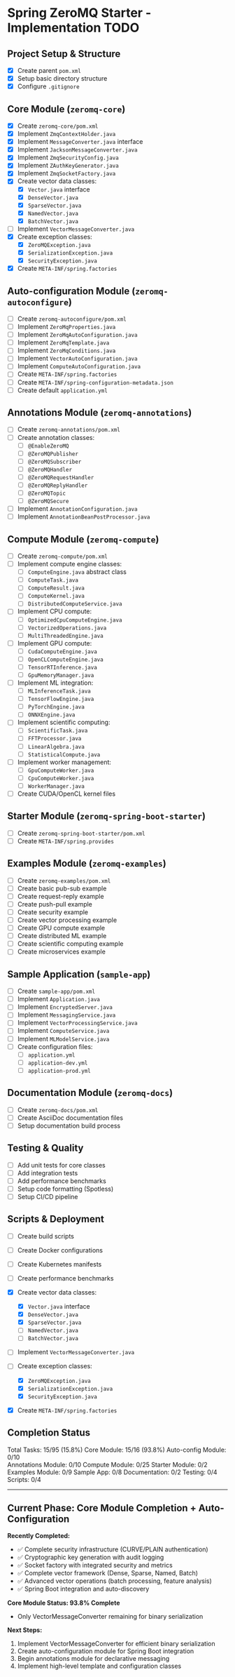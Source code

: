 # Spring ZeroMQ Starter - Implementation TODO

## Project Setup & Structure
- [x] Create parent `pom.xml`
- [x] Setup basic directory structure
- [x] Configure `.gitignore`

## Core Module (`zeromq-core`)
- [x] Create `zeromq-core/pom.xml`
- [x] Implement `ZmqContextHolder.java`
- [x] Implement `MessageConverter.java` interface
- [x] Implement `JacksonMessageConverter.java`
- [x] Implement `ZmqSecurityConfig.java`
- [x] Implement `ZAuthKeyGenerator.java`
- [x] Implement `ZmqSocketFactory.java`
- [x] Create vector data classes:
  - [x] `Vector.java` interface
  - [x] `DenseVector.java`
  - [x] `SparseVector.java`
  - [x] `NamedVector.java`
  - [x] `BatchVector.java`
- [ ] Implement `VectorMessageConverter.java`
- [x] Create exception classes:
  - [x] `ZeroMQException.java`
  - [x] `SerializationException.java`
  - [x] `SecurityException.java`
- [x] Create `META-INF/spring.factories`

## Auto-configuration Module (`zeromq-autoconfigure`)
- [ ] Create `zeromq-autoconfigure/pom.xml`
- [ ] Implement `ZeroMqProperties.java`
- [ ] Implement `ZeroMqAutoConfiguration.java`
- [ ] Implement `ZeroMqTemplate.java`
- [ ] Implement `ZeroMqConditions.java`
- [ ] Implement `VectorAutoConfiguration.java`
- [ ] Implement `ComputeAutoConfiguration.java`
- [ ] Create `META-INF/spring.factories`
- [ ] Create `META-INF/spring-configuration-metadata.json`
- [ ] Create default `application.yml`

## Annotations Module (`zeromq-annotations`)
- [ ] Create `zeromq-annotations/pom.xml`
- [ ] Create annotation classes:
  - [ ] `@EnableZeroMQ`
  - [ ] `@ZeroMQPublisher`
  - [ ] `@ZeroMQSubscriber`
  - [ ] `@ZeroMQHandler`
  - [ ] `@ZeroMQRequestHandler`
  - [ ] `@ZeroMQReplyHandler`
  - [ ] `@ZeroMQTopic`
  - [ ] `@ZeroMQSecure`
- [ ] Implement `AnnotationConfiguration.java`
- [ ] Implement `AnnotationBeanPostProcessor.java`

## Compute Module (`zeromq-compute`)
- [ ] Create `zeromq-compute/pom.xml`
- [ ] Implement compute engine classes:
  - [ ] `ComputeEngine.java` abstract class
  - [ ] `ComputeTask.java`
  - [ ] `ComputeResult.java`
  - [ ] `ComputeKernel.java`
  - [ ] `DistributedComputeService.java`
- [ ] Implement CPU compute:
  - [ ] `OptimizedCpuComputeEngine.java`
  - [ ] `VectorizedOperations.java`
  - [ ] `MultiThreadedEngine.java`
- [ ] Implement GPU compute:
  - [ ] `CudaComputeEngine.java`
  - [ ] `OpenCLComputeEngine.java`
  - [ ] `TensorRTInference.java`
  - [ ] `GpuMemoryManager.java`
- [ ] Implement ML integration:
  - [ ] `MLInferenceTask.java`
  - [ ] `TensorFlowEngine.java`
  - [ ] `PyTorchEngine.java`
  - [ ] `ONNXEngine.java`
- [ ] Implement scientific computing:
  - [ ] `ScientificTask.java`
  - [ ] `FFTProcessor.java`
  - [ ] `LinearAlgebra.java`
  - [ ] `StatisticalCompute.java`
- [ ] Implement worker management:
  - [ ] `GpuComputeWorker.java`
  - [ ] `CpuComputeWorker.java`
  - [ ] `WorkerManager.java`
- [ ] Create CUDA/OpenCL kernel files

## Starter Module (`zeromq-spring-boot-starter`)
- [ ] Create `zeromq-spring-boot-starter/pom.xml`
- [ ] Create `META-INF/spring.provides`

## Examples Module (`zeromq-examples`)
- [ ] Create `zeromq-examples/pom.xml`
- [ ] Create basic pub-sub example
- [ ] Create request-reply example
- [ ] Create push-pull example
- [ ] Create security example
- [ ] Create vector processing example
- [ ] Create GPU compute example
- [ ] Create distributed ML example
- [ ] Create scientific computing example
- [ ] Create microservices example

## Sample Application (`sample-app`)
- [ ] Create `sample-app/pom.xml`
- [ ] Implement `Application.java`
- [ ] Implement `EncryptedServer.java`
- [ ] Implement `MessagingService.java`
- [ ] Implement `VectorProcessingService.java`
- [ ] Implement `ComputeService.java`
- [ ] Implement `MLModelService.java`
- [ ] Create configuration files:
  - [ ] `application.yml`
  - [ ] `application-dev.yml`
  - [ ] `application-prod.yml`

## Documentation Module (`zeromq-docs`)
- [ ] Create `zeromq-docs/pom.xml`
- [ ] Create AsciiDoc documentation files
- [ ] Setup documentation build process

## Testing & Quality
- [ ] Add unit tests for core classes
- [ ] Add integration tests
- [ ] Add performance benchmarks
- [ ] Setup code formatting (Spotless)
- [ ] Setup CI/CD pipeline

## Scripts & Deployment
- [ ] Create build scripts
- [ ] Create Docker configurations
- [ ] Create Kubernetes manifests
- [ ] Create performance benchmarks

- [x] Create vector data classes:
  - [x] `Vector.java` interface
  - [x] `DenseVector.java`
  - [x] `SparseVector.java`
  - [ ] `NamedVector.java`
  - [ ] `BatchVector.java`
- [ ] Implement `VectorMessageConverter.java`
- [ ] Create exception classes:
  - [x] `ZeroMQException.java`
  - [x] `SerializationException.java`
  - [x] `SecurityException.java`
- [x] Create `META-INF/spring.factories`

## Completion Status
Total Tasks: 15/95 (15.8%)
Core Module: 15/16 (93.8%)
Auto-config Module: 0/10  
Annotations Module: 0/10
Compute Module: 0/25
Starter Module: 0/2
Examples Module: 0/9
Sample App: 0/8
Documentation: 0/2
Testing: 0/4
Scripts: 0/4

---

## Current Phase: Core Module Completion + Auto-Configuration
**Recently Completed:**
- ✅ Complete security infrastructure (CURVE/PLAIN authentication)
- ✅ Cryptographic key generation with audit logging
- ✅ Socket factory with integrated security and metrics
- ✅ Complete vector framework (Dense, Sparse, Named, Batch)
- ✅ Advanced vector operations (batch processing, feature analysis)
- ✅ Spring Boot integration and auto-discovery

**Core Module Status: 93.8% Complete** 
- Only VectorMessageConverter remaining for binary serialization

**Next Steps:**
1. Implement VectorMessageConverter for efficient binary serialization
2. Create auto-configuration module for Spring Boot integration
3. Begin annotations module for declarative messaging
4. Implement high-level template and configuration classes 